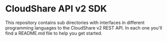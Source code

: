 CloudShare API v2 SDK
=====================
This repository contains sub directories with interfaces in different programming languages to the CloudShare v2 REST API. In each one you'll find a README.md file to help you get started.

